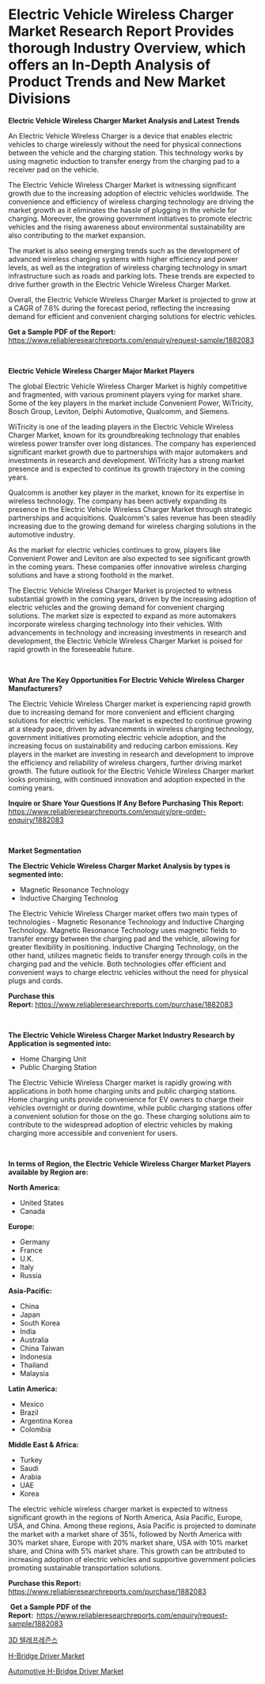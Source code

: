 <p><h1>Electric Vehicle Wireless Charger Market Research Report Provides thorough Industry Overview, which offers an In-Depth Analysis of Product Trends and New Market Divisions</h1></p><p><strong>Electric Vehicle Wireless Charger Market Analysis and Latest Trends</strong></p>
<p><p>An Electric Vehicle Wireless Charger is a device that enables electric vehicles to charge wirelessly without the need for physical connections between the vehicle and the charging station. This technology works by using magnetic induction to transfer energy from the charging pad to a receiver pad on the vehicle.</p><p>The Electric Vehicle Wireless Charger Market is witnessing significant growth due to the increasing adoption of electric vehicles worldwide. The convenience and efficiency of wireless charging technology are driving the market growth as it eliminates the hassle of plugging in the vehicle for charging. Moreover, the growing government initiatives to promote electric vehicles and the rising awareness about environmental sustainability are also contributing to the market expansion.</p><p>The market is also seeing emerging trends such as the development of advanced wireless charging systems with higher efficiency and power levels, as well as the integration of wireless charging technology in smart infrastructure such as roads and parking lots. These trends are expected to drive further growth in the Electric Vehicle Wireless Charger Market.</p><p>Overall, the Electric Vehicle Wireless Charger Market is projected to grow at a CAGR of 7.6% during the forecast period, reflecting the increasing demand for efficient and convenient charging solutions for electric vehicles.</p></p>
<p><strong>Get a Sample PDF of the Report:&nbsp;</strong> <a href="https://www.reliableresearchreports.com/enquiry/request-sample/1882083">https://www.reliableresearchreports.com/enquiry/request-sample/1882083</a></p>
<p>&nbsp;</p>
<p><strong>Electric Vehicle Wireless Charger Major Market Players</strong></p>
<p><p>The global Electric Vehicle Wireless Charger Market is highly competitive and fragmented, with various prominent players vying for market share. Some of the key players in the market include Convenient Power, WiTricity, Bosch Group, Leviton, Delphi Automotive, Qualcomm, and Siemens.</p><p>WiTricity is one of the leading players in the Electric Vehicle Wireless Charger Market, known for its groundbreaking technology that enables wireless power transfer over long distances. The company has experienced significant market growth due to partnerships with major automakers and investments in research and development. WiTricity has a strong market presence and is expected to continue its growth trajectory in the coming years.</p><p>Qualcomm is another key player in the market, known for its expertise in wireless technology. The company has been actively expanding its presence in the Electric Vehicle Wireless Charger Market through strategic partnerships and acquisitions. Qualcomm's sales revenue has been steadily increasing due to the growing demand for wireless charging solutions in the automotive industry.</p><p>As the market for electric vehicles continues to grow, players like Convenient Power and Leviton are also expected to see significant growth in the coming years. These companies offer innovative wireless charging solutions and have a strong foothold in the market.</p><p>The Electric Vehicle Wireless Charger Market is projected to witness substantial growth in the coming years, driven by the increasing adoption of electric vehicles and the growing demand for convenient charging solutions. The market size is expected to expand as more automakers incorporate wireless charging technology into their vehicles. With advancements in technology and increasing investments in research and development, the Electric Vehicle Wireless Charger Market is poised for rapid growth in the foreseeable future.</p></p>
<p>&nbsp;</p>
<p><strong>What Are The Key Opportunities For Electric Vehicle Wireless Charger Manufacturers?</strong></p>
<p><p>The Electric Vehicle Wireless Charger market is experiencing rapid growth due to increasing demand for more convenient and efficient charging solutions for electric vehicles. The market is expected to continue growing at a steady pace, driven by advancements in wireless charging technology, government initiatives promoting electric vehicle adoption, and the increasing focus on sustainability and reducing carbon emissions. Key players in the market are investing in research and development to improve the efficiency and reliability of wireless chargers, further driving market growth. The future outlook for the Electric Vehicle Wireless Charger market looks promising, with continued innovation and adoption expected in the coming years.</p></p>
<p><strong>Inquire or Share Your Questions If Any Before Purchasing This Report:</strong> <a href="https://www.reliableresearchreports.com/enquiry/pre-order-enquiry/1882083">https://www.reliableresearchreports.com/enquiry/pre-order-enquiry/1882083</a></p>
<p>&nbsp;</p>
<p><strong>Market Segmentation</strong></p>
<p><strong>The Electric Vehicle Wireless Charger Market Analysis by types is segmented into:</strong></p>
<p><ul><li>Magnetic Resonance Technology</li><li>Inductive Charging Technolog</li></ul></p>
<p><p>The Electric Vehicle Wireless Charger market offers two main types of technologies - Magnetic Resonance Technology and Inductive Charging Technology. Magnetic Resonance Technology uses magnetic fields to transfer energy between the charging pad and the vehicle, allowing for greater flexibility in positioning. Inductive Charging Technology, on the other hand, utilizes magnetic fields to transfer energy through coils in the charging pad and the vehicle. Both technologies offer efficient and convenient ways to charge electric vehicles without the need for physical plugs and cords.</p></p>
<p><strong>Purchase this Report:&nbsp;</strong><a href="https://www.reliableresearchreports.com/purchase/1882083">https://www.reliableresearchreports.com/purchase/1882083</a></p>
<p>&nbsp;</p>
<p><strong>The Electric Vehicle Wireless Charger Market Industry Research by Application is segmented into:</strong></p>
<p><ul><li>Home Charging Unit</li><li>Public Charging Station</li></ul></p>
<p><p>The Electric Vehicle Wireless Charger market is rapidly growing with applications in both home charging units and public charging stations. Home charging units provide convenience for EV owners to charge their vehicles overnight or during downtime, while public charging stations offer a convenient solution for those on the go. These charging solutions aim to contribute to the widespread adoption of electric vehicles by making charging more accessible and convenient for users.</p></p>
<p>&nbsp;</p>
<p><strong>In terms of Region, the Electric Vehicle Wireless Charger Market Players available by Region are:</strong></p>
<p>
    <p> <strong> North America: </strong>
        <ul>
            <li>United States</li>
            <li>Canada</li>
        </ul>
        </p> 
    <p> <strong> Europe: </strong>
        <ul>
            <li>Germany</li>
            <li>France</li>
            <li>U.K.</li>
            <li>Italy</li>
            <li>Russia</li>
        </ul>
        </p> 
    <p> <strong> Asia-Pacific: </strong>
        <ul>
            <li>China</li>
            <li>Japan</li>
            <li>South Korea</li>
            <li>India</li>
            <li>Australia</li>
            <li>China Taiwan</li>
            <li>Indonesia</li>
            <li>Thailand</li>
            <li>Malaysia</li>
        </ul>
        </p> 
    <p> <strong> Latin America: </strong>
        <ul>
            <li>Mexico</li>
            <li>Brazil</li>
            <li>Argentina Korea</li>
            <li>Colombia</li>
        </ul>
        </p> 
    <p> <strong> Middle East & Africa: </strong>
        <ul>
            <li>Turkey</li>
            <li>Saudi</li>
            <li>Arabia</li>
            <li>UAE</li>
            <li>Korea</li>
        </ul>
    </p>
    </p>
<p><p>The electric vehicle wireless charger market is expected to witness significant growth in the regions of North America, Asia Pacific, Europe, USA, and China. Among these regions, Asia Pacific is projected to dominate the market with a market share of 35%, followed by North America with 30% market share, Europe with 20% market share, USA with 10% market share, and China with 5% market share. This growth can be attributed to increasing adoption of electric vehicles and supportive government policies promoting sustainable transportation solutions.</p></p>
<p><strong>Purchase this Report: </strong><a href="https://www.reliableresearchreports.com/purchase/1882083">https://www.reliableresearchreports.com/purchase/1882083</a></p>
<p>&nbsp;<strong>Get a Sample PDF of the Report:&nbsp;&nbsp;</strong><a href="https://www.reliableresearchreports.com/enquiry/request-sample/1882083">https://www.reliableresearchreports.com/enquiry/request-sample/1882083</a></p>
<p><strong></strong></p>
<p><p><a href="https://medium.com/@jonharrtis67676y/3d-%ED%85%94%EB%A0%88%ED%94%84%EB%A0%88%EC%A6%8C%EC%8A%A4-%EC%8B%9C%EC%9E%A5-%EA%B7%9C%EB%AA%A8-%EC%8B%9C%EC%9E%A5-%EC%A0%84%EB%A7%9D-%EB%B0%8F-%EC%8B%9C%EC%9E%A5-%EC%98%88%EC%B8%A1-2024%EB%85%84%EB%B6%80%ED%84%B0-2031%EB%85%84%EA%B9%8C%EC%A7%80-9a1b3d7b1437">3D 텔레프레즌스</a></p><p><a href="https://view.publitas.com/reportprime-1/h-bridge-driver-market-size-global-industry-overview-market-segmentation-and-forecast-2023-to-2030/">H-Bridge Driver Market</a></p><p><a href="https://view.publitas.com/reportprime-1/automotive-h-bridge-driver-market-research-report-provides-critical-insights-that-can-help-shape-business-development-and-investment-strategies/">Automotive H-Bridge Driver Market</a></p></p>